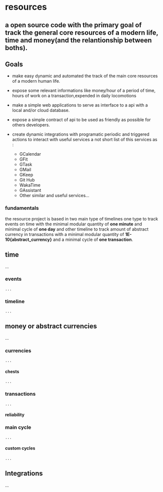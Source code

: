 # resources

## a open source code with the primary goal of track the general core resources of a modern life, time and money(and the relantionship between boths).

## Goals

- make easy dynamic and automated the track of the main core resources of a modern human life.
- expose some relevant informations like money/hour of a period of time, hours of work on a transaction,expended in daily locomotions
- make a simple web applications to serve as interface to a api with a local and/or cloud database.
- expose a simple contract of api to be used as friendly as possible for others developers.
- create dynamic integrations with programatic periodic and triggered actions to interact with useful services a not short list of this services as : 

  - GCalendar
  - GFit
  - GTask
  - GMail
  - GKeep
  - Git Hub
  - WakaTime
  - GAssistant
  - Other similar and useful services... 

### fundamentals

the resource project is based in two main type of timelines one type to track events on time with the minimal modular quantity of **one minute** and minimal cycle of **one day** and other timeline to track amount of abstract currency in transactions with a minimal modular quantity of **1E-10{abstract_currency}** and a minimal cycle of **one transaction**.



## time
  ...
  ### events
    ...
  ### timeline
    ...
## money or abstract currencies 
  ...

  ### currencies
    ...
   #### chests
    ...
  ### transactions
    ...
   #### reliability

  ### main cycle
    ...
  #### custom cycles
    ...

## Integrations
  ...

